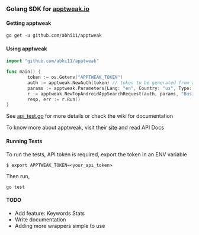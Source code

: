 ### Golang SDK for [apptweak.io](https://apptweak.io/)

#### Getting apptweak
```
go get -u github.com/abhi11/apptweak
```

#### Using apptweak
```go
import "github.com/abhi11/apptweak"

func main() {
	    token := os.Getenv("APPTWEAK_TOKEN")
        auth := apptweak.NewAuth(token) // token to be generated from apptweak website
        params := apptweak.Parameters{Lang: "en", Country: "us", Type: "free"}
     	r := apptweak.NewTopAndroidAppSearchRequest(auth, params, "Business")
		resp, err := r.Run()
}
```
See [api_test.go](https://github.com/abhi11/apptweak/blob/master/api_test.go) for more details or check the wiki for documentation

To know more about apptweak, visit their [site](https://apptweak.io/) and read API Docs

#### Running Tests
To run the tests, API token is required, export the token in an ENV variable
```
$ export APPTWEAK_TOKEN=<your_api_token>
```
Then run,
```
go test
```

#### TODO
* Add feature: Keywords Stats
* Write documentation
* Adding more wrappers simple to use
